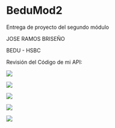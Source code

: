 # BeduMod2
Entrega de proyecto del segundo módulo

JOSE RAMOS BRISEÑO

BEDU - HSBC

Revisión del Código de mi API:

[![](https://markdown-videos.deta/youtube/XNfLxWA48hQ)](https://youtu.be/XNfLxWA48hQ)

[![](https://www.craiglarman.com/wiki/images/4/4d/Icon-video.jpg)](https://www.youtube.com/watch?v=XNfLxWA48hQ)




[![](https://www.craiglarman.com/wiki/images/4/4d/Icon-video.jpg)](https://www.youtube.com/watch?v=XNfLxWA48hQ)


[![](https://www.craiglarman.com/wiki/images/4/4d/Icon-video.jpg)](https://www.youtube.com/watch?v=XNfLxWA48hQ)


[![](https://www.craiglarman.com/wiki/images/4/4d/Icon-video.jpg)](https://www.youtube.com/watch?v=XNfLxWA48hQ)
